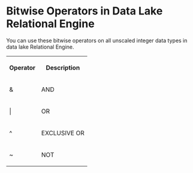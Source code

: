 <!-- loioa4f2503684f210158fb3893ae2a9db9b -->

# Bitwise Operators in Data Lake Relational Engine

You can use these bitwise operators on all unscaled integer data types in data lake Relational Engine.




<table>
<tr>
<th valign="top">

Operator



</th>
<th valign="top">

Description



</th>
</tr>
<tr>
<td valign="top">

&



</td>
<td valign="top">

AND



</td>
</tr>
<tr>
<td valign="top">

|



</td>
<td valign="top">

OR



</td>
</tr>
<tr>
<td valign="top">

^



</td>
<td valign="top">

EXCLUSIVE OR



</td>
</tr>
<tr>
<td valign="top">

~



</td>
<td valign="top">

NOT



</td>
</tr>
</table>

